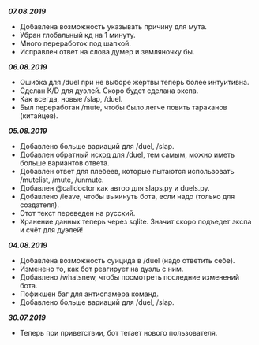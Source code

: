 ***07.08.2019*** 
-   Добавлена возможность указывать причину для мута.
-   Убран глобальный кд на 1 минуту.
-   Много переработок под шапкой.
-   Исправлен ответ на слова думер и земляночку бы.

***06.08.2019*** 
-   Ошибка для /duel при не выборе жертвы теперь более интуитивна.
-   Сделан K/D для дуэлей. Скоро будет сделана экспа.
-   Как всегда, новые /slap, /duel.
-   Был переработан /mute, чтобы было легче ловить тараканов (китайцев).

***05.08.2019*** 
-   Добавлено больше вариаций для /duel, /slap.
-   Добавлен обратный исход для /duel, тем самым, можно иметь больше вариантов ответа.
-   Добавлен ответ для плебеев, которые пытаются использовать /mutelist, /mute, /unmute.
-   Добавлен @calldoctor как автор для slaps.py и duels.py.
-   Добавлено /leave, чтобы выкинуть бота, если надо (только для создателя).
-   Этот текст переведен на русский.
-   Хранение данных теперь через sqlite. Значит скоро подъедет экспа и счёт для дуэлей!

***04.08.2019*** 
-   Добавлена возможность суицида в /duel (надо ответить себе).
-   Изменено то, как бот реагирует на дуэль с ним.
-   Добавлено /whatsnew, чтобы посмотреть последние изменений бота.
-   Пофикшен баг для антиспамера команд.
-   Добавлено больше вариаций для /duel, /slap.

***30.07.2019***  
-   Теперь при приветствии, бот тегает нового пользователя.